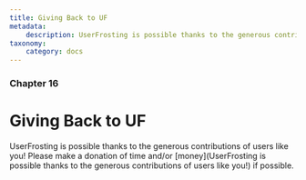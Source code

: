 ```yaml
---
title: Giving Back to UF
metadata:
    description: UserFrosting is possible thanks to the generous contributions of users like you!
taxonomy:
    category: docs
---
```


### Chapter 16

# Giving Back to UF

UserFrosting is possible thanks to the generous contributions of users like you!  Please make a donation of time and/or [money](UserFrosting is possible thanks to the generous contributions of users like you!) if possible.
